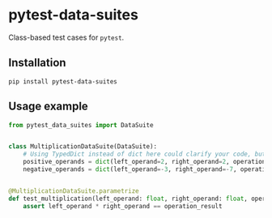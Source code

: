# pytest-data-suites

Class-based test cases for `pytest`.

## Installation

```shell
pip install pytest-data-suites
```

## Usage example

```python
from pytest_data_suites import DataSuite


class MultiplicationDataSuite(DataSuite):
    # Using TypedDict instead of dict here could clarify your code, but that's just a demo
    positive_operands = dict(left_operand=2, right_operand=2, operation_result=4)
    negative_operands = dict(left_operand=-3, right_operand=-7, operation_result=21)


@MultiplicationDataSuite.parametrize
def test_multiplication(left_operand: float, right_operand: float, operation_result: float) -> None:
    assert left_operand * right_operand == operation_result

```
